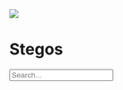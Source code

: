 <div class="stegos-header-wrapper">
  <div class="stegos-header">
      <img src="{{ .Site.BaseURL }}/images/favicon.png"/>
      <h1>Stegos</h1>
  </div>
    <div class="searchbox">
      <input data-search-input id="search-by" type="text" placeholder="Search..." />
  </div>
</div> 

